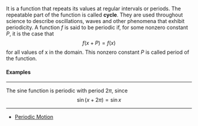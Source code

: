 It is a function that repeats its values at regular intervals or periods. The repeatable part of the function is called **cycle**. They are used throughout science to describe oscillations, waves and other phenomena that exhibit periodicity.
A function $f$ is said to be periodic if, for some nonzero constant $P$, it is the case that $$f(x+P) = f(x)$$ for all values of x in the domain. This nonzero constant $P$ is called period of the function.

#### Examples 
---
The sine function is periodic with period $2\pi$, since $$\sin(x+2\pi) = \sin x$$

---
- [Periodic Motion](../../../Jee/Physics/SHM/Periodic%20Motion.md) 